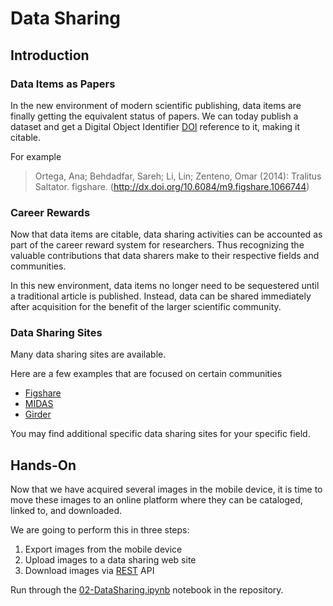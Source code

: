 # Data Sharing

## Introduction

### Data Items as Papers

In the new environment of modern scientific publishing, data items are finally
getting the equivalent status of papers. We can today publish a dataset and get
a Digital Object Identifier
[DOI](http://en.wikipedia.org/wiki/Digital_object_identifier) reference to it,
making it citable.

For example

> Ortega, Ana; Behdadfar, Sareh; Li, Lin; Zenteno, Omar (2014):
> Tralitus Saltator. figshare.
> (http://dx.doi.org/10.6084/m9.figshare.1066744)

### Career Rewards

Now that data items are citable, data sharing activities can be accounted as
part of the career reward system for researchers. Thus recognizing the valuable
contributions that data sharers make to their respective fields and communities.

In this new environment, data items no longer need to be sequestered until a
traditional article is published. Instead, data can be shared immediately after
acquisition for the benefit of the larger scientific community.

### Data Sharing Sites

Many data sharing sites are available.

Here are a few examples that are focused on certain communities

* [Figshare](http://www.figshare.com)
* [MIDAS](http://midasplatform.com)
* [Girder](http://girder.readthedocs.org/en/latest)

You may find additional specific data sharing sites for your specific field.


## Hands-On

Now that we have acquired several images in the mobile device, it is time to
move these images to an online platform where they can be cataloged, linked to,
and downloaded.

We are going to perform this in three steps:

1. Export images from the mobile device
2. Upload images to a data sharing web site
3. Download images via [REST](http://en.wikipedia.org/wiki/Representational_state_transfer) API

Run through the [02-DataSharing.ipynb](http://nbviewer.ipython.org/github/reproducible-research/scipy-tutorial-2014/blob/master/notebooks/02-DataSharing.ipynb) notebook in the repository.
